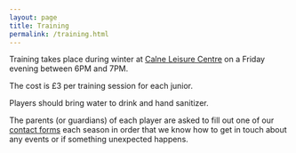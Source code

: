 ```yaml
---
layout: page
title: Training
permalink: /training.html
---
```


Training takes place during winter at [Calne Leisure Centre](http://www.wiltshire.gov.uk/leisure-calne) on a Friday evening between 6PM and 7PM.

The cost is £3 per training session for each junior.

Players should bring water to drink and hand sanitizer.

The parents (or guardians) of each player are asked to fill out one of our [contact forms](https://calnecomets.co.uk/wp-content/uploads/2019/12/Junior-Contact-Information-2019.pdf) each season in order that we know how to get in touch about any events or if something unexpected happens.
